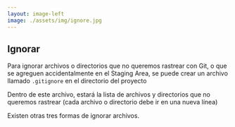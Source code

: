```yaml
---
layout: image-left
image: ./assets/img/ignore.jpg
---
```


<div class="flex h-full flex-col justify-center">

<div class="w-full">

## Ignorar
</div>

Para ignorar archivos o directorios que no queremos rastrear con Git, o que se agreguen accidentalmente en el Staging Area, se puede crear un archivo llamado `.gitignore` en el directorio del proyecto

Dentro de este archivo, estará la lista de archivos y directorios que no queremos rastrear (cada archivo o directorio debe ir en una nueva línea)

Existen otras tres formas de ignorar archivos.

</div>
